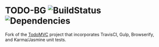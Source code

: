 # TODO-BG ![BuildStatus](https://travis-ci.org/gcoonrod/todo-bg.svg?branch=master) ![Dependencies](https://david-dm.org/gcoonrod/todo-bg.png)
Fork of the [TodoMVC](todomvc.com) project that incorporates TravisCI, Gulp, Browserify, and Karma/Jasmine unit tests.